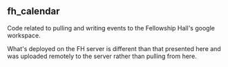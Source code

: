 ## fh_calendar

Code related to pulling and writing events to the Fellowship Hall's google workspace. 

What's deployed on the FH server is different than that presented here and was uploaded remotely to the server rather than pulling from here.